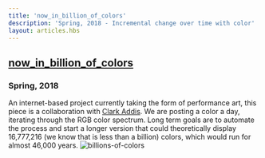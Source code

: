 ```yaml
---
title: 'now_in_billion_of_colors'
description: 'Spring, 2018 - Incremental change over time with color'
layout: articles.hbs
---
```

## [now_in_billion_of_colors](https://www.instagram.com/now_in_billions_of_colors/)
### Spring, 2018

An internet-based project currently taking the form of performance art, this piece is a collaboration with [Clark Addis](http://clarkaddis.com/). We are posting a color a day, iterating through the RGB color spectrum. Long term goals are to automate the process and start a longer version that could theoretically display 16,777,216 (we know that is less than a billion) colors, which would run for almost 46,000 years.
![billions-of-colors](https://raw.githubusercontent.com/thomas-williams/portfolio/master/pictures/other/billions_of_colors.png)